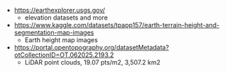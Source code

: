 - https://earthexplorer.usgs.gov/
  - elevation datasets and more
- https://www.kaggle.com/datasets/tpapp157/earth-terrain-height-and-segmentation-map-images
  - Earth height map images
- https://portal.opentopography.org/datasetMetadata?otCollectionID=OT.062025.2193.2
  - LiDAR point clouds, 19.07 pts/m2, 3,507.2 km2